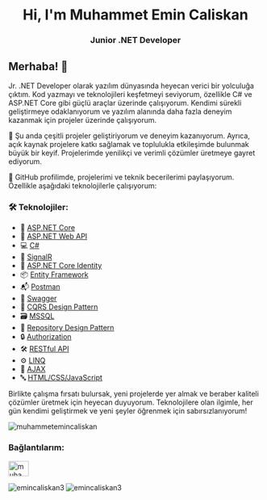 
<h1 align="center">Hi, I'm Muhammet Emin Caliskan</h1>
<h3 align="center">Junior .NET Developer</h3>


## Merhaba! 👋

Jr. .NET Developer olarak yazılım dünyasında heyecan verici bir yolculuğa çıktım. Kod yazmayı ve teknolojileri keşfetmeyi seviyorum, özellikle C# ve ASP.NET Core gibi güçlü araçlar üzerinde çalışıyorum. Kendimi sürekli geliştirmeye odaklanıyorum ve yazılım alanında daha fazla deneyim kazanmak için projeler üzerinde çalışıyorum.

💼 Şu anda çeşitli projeler geliştiriyorum ve deneyim kazanıyorum. Ayrıca, açık kaynak projelere katkı sağlamak ve toplulukla etkileşimde bulunmak büyük bir keyif. Projelerimde yenilikçi ve verimli çözümler üretmeye gayret ediyorum.

🚀 GitHub profilimde, projelerimi ve teknik becerilerimi paylaşıyorum. Özellikle aşağıdaki teknolojilerle çalışıyorum:

### 🛠️ Teknolojiler:

- 🔵 [ASP.NET Core](https://docs.microsoft.com/en-us/aspnet/core/)
- 🔗 [ASP.NET Web API](https://docs.microsoft.com/en-us/aspnet/core/web-api/)
- 💻 [C#](https://docs.microsoft.com/en-us/dotnet/csharp/)
- 🔄 [SignalR](https://github.com/SignalR/SignalR)
- 🔑 [ASP.NET Core Identity](https://docs.microsoft.com/en-us/aspnet/core/security/authentication/identity)
- 📦 [Entity Framework](https://docs.microsoft.com/en-us/ef/)
- 📬 [Postman](https://www.getpostman.com/)
- 📜 [Swagger](https://swagger.io/)
- 🔄 [CQRS Design Pattern](https://www.dotnettricks.com/learn/designpatterns/cqrs-design-pattern-dotnet)
- 🗃️ [MSSQL](https://www.microsoft.com/en-us/sql-server)
- 📂 [Repository Design Pattern](https://martinfowler.com/eaaCatalog/repository.html)
- 🔒 [Authorization](https://docs.microsoft.com/en-us/aspnet/core/security/authorization/secure-data)
- 🛠️ [RESTful API](https://restfulapi.net/)
- ⚙️ [LINQ](https://docs.microsoft.com/en-us/dotnet/csharp/programming-guide/concepts/linq/)
- 🔧 [AJAX](https://developer.mozilla.org/en-US/docs/Web/Guide/AJAX)
- 🔤 [HTML/CSS/JavaScript](https://developer.mozilla.org/en-US/docs/Web/HTML)
  
Birlikte çalışma fırsatı bulursak, yeni projelerde yer almak ve beraber kaliteli çözümler üretmek için heyecan duyuyorum. Teknolojilere olan ilgimle, her gün kendimi geliştirmek ve yeni şeyler öğrenmek için sabırsızlanıyorum!

<p align="left"> 
  <img src="https://komarev.com/ghpvc/?username=muhammetemincaliskan&label=Profile%20views&color=0e75b6&style=flat" alt="muhammetemincaliskan" /> 
</p>



### Bağlantılarım:
<p align="left">
  <a href="https://linkedin.com/in/muhammetemincaliskan" target="blank">
    <img align="center" src="https://raw.githubusercontent.com/rahuldkjain/github-profile-readme-generator/master/src/images/icons/Social/linked-in-alt.svg" alt="muhammetemincaliskan" height="30" width="40" />
  </a>
</p>



<p><img align="left" src="https://github-readme-streak-stats.herokuapp.com/?user=emincaliskan3&theme=black-ice&background=000000&stroke=ffffff&ring=ff6600&fire=ff6600&currStreakLabel=ff6600" alt="emincaliskan3" /></p>


<p><img align="center" src="https://github-readme-stats.vercel.app/api/top-langs?username=emincaliskan3&show_icons=true&locale=en&layout=compact&bg_color=000000&title_color=ff6600&text_color=ffffff&icon_color=ffcc00" alt="emincaliskan3" /></p>
